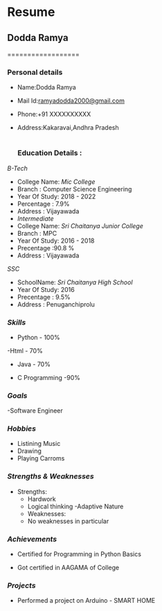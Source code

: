 # Resume
## Dodda Ramya
==================

### Personal details

- Name:Dodda Ramya<br>
- Mail Id:ramyadodda2000@gmail.com<br>
- Phone:+91 XXXXXXXXXX <br>
- Address:Kakaravai,Andhra Pradesh <br><br>

  ### Education Details :
  
 *B-Tech*
- College Name: _Mic College_<br>
- Branch : Computer Science Engineering<br>
- Year Of Study: 2018 - 2022<br>
- Percentage : 7.9%<br>
- Address : Vijayawada<br>
- *Intermediate*
- College Name: _Sri Chaitanya Junior College_<br>
- Branch : MPC<br>
- Year Of Study: 2016 - 2018<br>
- Precentage :90.8 %<br>
- Address : Vijayawada<br>

*SSC*
- SchoolName: _Sri Chaitanya High School_<br>
- Year Of Study: 2016<br>
- Precentage : 9.5%<br>
- Address : Penuganchiprolu<br>

### *Skills*

- Python - 100%

-Html - 70%

- Java - 70%

- C Programming -90%

### *Goals*

-Software Engineer 

### *Hobbies*

- Listining Music<br>
- Drawing<br>
- Playing Carroms<br>

### *Strengths & Weaknesses*
- Strengths:
    - Hardwork
    - Logical thinking
    -Adaptive Nature
  - Weaknesses:
  - No weaknesses in particular
 
### *Achievements*
 
 - Certified for Programming in Python Basics

 - Got certified in AAGAMA of College
 
###  *Projects*

- Performed a project on Arduino - SMART HOME
